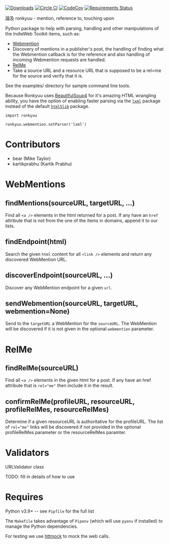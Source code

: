 [![Downloads](https://img.shields.io/pypi/v/ronkyuu.svg)](https://pypi.python.org/pypi/ronkyuu/)
[![Circle CI](https://circleci.com/gh/bear/ronkyuu.svg?style=svg)](https://circleci.com/gh/bear/ronkyuu)
[![CodeCov](http://codecov.io/github/bear/ronkyuu/coverage.svg?branch=master)](http://codecov.io/github/bear/ronkyuu)
[![Requirements Status](https://requires.io/github/bear/ronkyuu/requirements.svg?branch=master)](https://requires.io/github/bear/ronkyuu/requirements/?branch=master)

論及 ronkyuu - mention, reference to, touching upon

Python package to help with parsing, handling and other manipulations of the IndieWeb Toolkit items, such as:
* [Webmention](http://indiewebcamp.com/webmention)
 * Discovery of mentions in a publisher's post, the handling of finding what the Webmention callback is for the reference and also handling of incoming Webmention requests are handled.
* [RelMe](http://microformats.org/wiki/rel-me)
 * Take a source URL and a resource URL that is supposed to be a rel=me for the source and verify that it is.

See the examples/ directory for sample command line tools.

Because Ronkyuu uses [BeautifulSoup4](https://pypi.org/project/beautifulsoup4/) for it's amazing HTML wrangling ability, you have the option of enabling faster parsing via the [`lxml`](https://pypi.org/project/lxml/) package instead of the default [`html5lib`](https://pypi.org/project/html5lib/) package.

```
import ronkyuu

ronkyuu.webmention.setParser('lxml')
```

Contributors
============
* bear (Mike Taylor)
* kartikprabhu (Kartik Prabhu)

WebMentions
===========
findMentions(sourceURL, targetURL, ...)
---------------------------------------
Find all `<a />` elements in the html returned for a post.
If any have an `href` attribute that is not from the one of the items in domains, append it to our lists.

findEndpoint(html)
------------------
Search the given `html` content for all `<link />` elements and return any discovered WebMention URL.

discoverEndpoint(sourceURL, ...)
--------------------------------
Discover any WebMention endpoint for a given `url`.

sendWebmention(sourceURL, targetURL, webmention=None)
-----------------------------------------------------
Send to the `targetURL` a WebMention for the `sourceURL`.
The WebMention will be discovered if it is not given in the optional `webmention` parameter.

RelMe
=====
findRelMe(sourceURL)
--------------------
Find all `<a />` elements in the given html for a post.
If any have an href attribute that is `rel="me"` then include it in the result.

confirmRelMe(profileURL, resourceURL, profileRelMes, resourceRelMes)
--------------------------------------------------------------------
Determine if a given resourceURL is authoritative for the profileURL.
The list of `rel="me"` links will be discovered if not provided in the optional profileRelMes parameter or the resourceRelMes paramter.

Validators
==========
URLValidator class

TODO: fill in details of how to use

Requires
========
Python v3.9+ -- see `Pipfile` for the full list

The `Makefile` takes advantage of `Pipenv` (which will use `pyenv` if installed) to manage the Python dependencies.

For testing we use [httmock](https://pypi.python.org/pypi/httmock/) to mock the web calls.
